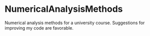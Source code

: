 # NumericalAnalysisMethods
Numerical analysis methods for a university course.
Suggestions for improving my code are favorable.
